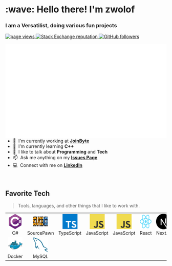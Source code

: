 <h1 align="left" id="zwolof-title">:wave: Hello there! I'm zwolof</h1>
<h3 align="left">I am a Versatilist, doing various fun projects</h3>

<p align="left">
	<a href="https://github.com/zwolof/zwolof">
		<img src="https://komarev.com/ghpvc/?username=zwolof" alt="page views" />
	</a>
	<a href="https://stackoverflow.com/users/19941416">
		<img alt="Stack Exchange reputation" src="https://img.shields.io/stackexchange/stackoverflow/r/4868262?color=orange&label=reputation&logo=stackoverflow">
	</a>
	<a href="https://github.com/zwolof?tab=followers">
		<img alt="GitHub followers" src="https://img.shields.io/github/followers/zwolof?color=green&logo=github">
	</a>
</p>

<a href="#zwolof-title">
	<img src="https://raw.githubusercontent.com/zwolof/github-stats-transparent/output/generated/overview.svg" alt="zwolof" align="right" />
</a>

- :office: &nbsp;I'm currently working at **[JoinByte]**
- :seedling: &nbsp;I’m currently learning **C++**
- :speech_balloon: &nbsp;I like to talk about **Programming** and **Tech**
- :mailbox: &nbsp;Ask me anything on my **[Issues Page]**
- :computer: &nbsp;Connect with me on **[LinkedIn]**

<br>

<h2 align="left" id="zwolof-tech">Favorite Tech</h2>

> Tools, languages, and other things that I like to work with.

<table>
  <tr>
    <td align="center" width="96">
      <a href="#zwolof-tech">
        <img src="./img/csharp-original.svg" width="48" height="48" alt="C#" />
      </a>
      <br>C#
    </td>
    <td align="center" width="96">
      <a href="#zwolof-tech">
        <img src="./img/sourcemod-original.png" width="48" height="48" alt="SourcePawn" />
      </a>
      <br>SourcePawn
    </td>
    <td align="center" width="96">
      <a href="#zwolof-tech">
        <img src="./img/typescript-original.svg" width="48" height="48" alt="TypeScript" />
      </a>
      <br>TypeScript
    </td>
    <td align="center" width="96">
      <a href="#zwolof-tech">
        <img src="./img/javascript-original.svg" width="48" height="48" alt="JavaScript" />
      </a>
      <br>JavaScript
    </td>
    <td align="center" width="96">
      <a href="#zwolof-tech">
        <img src="./img/javascript-original.svg" width="48" height="48" alt="JavaScript" />
      </a>
      <br>JavaScript
    </td>
    <td align="center" width="96">
      <a href="#zwolof-tech" >
        <img src="./img/react-original.svg" width="48" height="48" alt="React" />
      </a>
      <br>React
    </td>
    <td align="center" width="96">
      <a href="#zwolof-tech" >
        <img src="./img/nextjs-original.svg" width="48" height="48" alt="Nest.js" />
      </a>
      <br>Next.js
    </td>
    <td align="center" width="96">
      <a href="#zwolof-tech">
        <img src="./img/bootstrap-plain.svg" width="48" height="48" alt="Bootstrap" />
      </a>
      <br>Bootstrap
    </td>
    <td align="center" width="96">
      <a href="#zwolof-tech">
        <img src="./img/sass-original.svg" width="48" height="48" alt="Sass" />
      </a>
      <br>Sass
    </td>
  </tr>
  <tr>
    <td align="center" width="96"> 
      <a href="#zwolof-tech" >
        <img src="./img/docker-original.svg" width="48" height="48" alt="Docker" />
      </a>
      <br>Docker
    </td>
    <td align="center"  width="96">
      <a href="#zwolof-tech">
        <img src="./img/mysql-original.svg" width="48" height="48" alt="MySQL" />
      </a>
      <br>MySQL
    </td>
  </tr>
</table>

<!-- links -->

[JoinByte]: https://github.com/joinbyte "JoinByte Github Home"
[Issues Page]: https://github.com/zwolof/zwolof/issues "zwolof/issues"
[LinkedIn]: https://www.linkedin.com/in/carl-ising "LinkedIn"